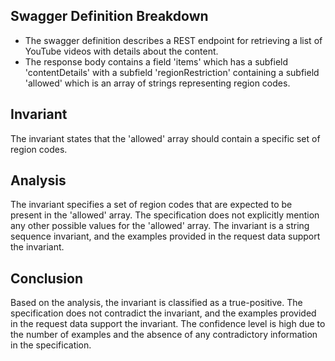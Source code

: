 ## Swagger Definition Breakdown
- The swagger definition describes a REST endpoint for retrieving a list of YouTube videos with details about the content.
- The response body contains a field 'items' which has a subfield 'contentDetails' with a subfield 'regionRestriction' containing a subfield 'allowed' which is an array of strings representing region codes.

## Invariant
The invariant states that the 'allowed' array should contain a specific set of region codes.

## Analysis
The invariant specifies a set of region codes that are expected to be present in the 'allowed' array. The specification does not explicitly mention any other possible values for the 'allowed' array. The invariant is a string sequence invariant, and the examples provided in the request data support the invariant.

## Conclusion
Based on the analysis, the invariant is classified as a true-positive. The specification does not contradict the invariant, and the examples provided in the request data support the invariant. The confidence level is high due to the number of examples and the absence of any contradictory information in the specification.
